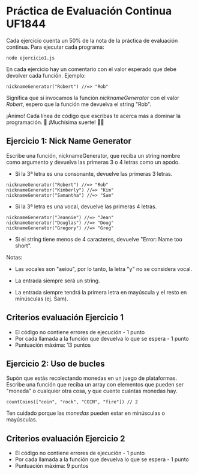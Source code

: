 # Práctica de Evaluación Continua UF1844

Cada ejercicio cuenta un 50% de la nota de la práctica de evaluación continua.
Para ejecutar cada programa:

`node ejercicio1.js`

En cada ejercicio hay un comentario con el valor esperado que debe devolver cada función. Ejemplo:

`nicknameGenerator("Robert") //=> "Rob"`

Significa que si invocamos la función _nicknameGenerator_ con el valor _Robert_, espero que la función me devuelva el string "Rob".

¡Ánimo! Cada línea de código que escribas te acerca más a dominar la programación. 💪
¡Muchísima suerte! 🚀✨

## Ejercicio 1: Nick Name Generator


Escribe una función, nicknameGenerator, que reciba un string nombre como argumento y devuelva las primeras 3 o 4 letras como un apodo.

- Si la 3ª letra es una consonante, devuelve las primeras 3 letras.

```
nicknameGenerator("Robert") //=> "Rob"
nicknameGenerator("Kimberly") //=> "Kim"
nicknameGenerator("Samantha") //=> "Sam"
```

- Si la 3ª letra es una vocal, devuelve las primeras 4 letras.

```
nicknameGenerator("Jeannie") //=> "Jean"
nicknameGenerator("Douglas") //=> "Doug"
nicknameGenerator("Gregory") //=> "Greg"
```

- Si el string tiene menos de 4 caracteres, devuelve "Error: Name too short".

Notas:

- Las vocales son "aeiou", por lo tanto, la letra "y" no se considera vocal.

- La entrada siempre será un string.

- La entrada siempre tendrá la primera letra en mayúscula y el resto en minúsculas (ej. Sam).

## Criterios evaluación Ejercicio 1

- El código no contiene errores de ejecución - 1 punto
- Por cada llamada a la función que devuelva lo que se espera - 1 punto
- Puntuación máxima: 13 puntos

## Ejercicio 2: Uso de bucles

Supón que estás recolectando monedas en un juego de plataformas. Escribe una función que reciba un array con elementos que pueden ser "moneda" o cualquier otra cosa, y que cuente cuántas monedas hay.

`countCoins(["coin", "rock", "COIN", "fire"]) // 2`

Ten cuidado porque las _monedas_ pueden estar en minúsculas o mayúsculas.

## Criterios evaluación Ejercicio 2

- El código no contiene errores de ejecución - 1 punto
- Por cada llamada a la función que devuelva lo que se espera - 1 punto
- Puntuación máxima: 9 puntos


